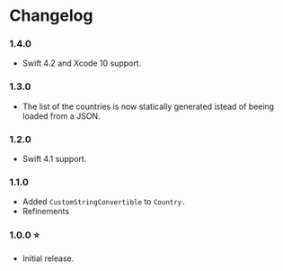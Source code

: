 # Changelog

### 1.4.0

- Swift 4.2 and Xcode 10 support.

### 1.3.0

- The list of the countries is now statically generated istead of beeing loaded from a JSON.

### 1.2.0

- Swift 4.1 support.

### 1.1.0

- Added `CustomStringConvertible` to `Country.`
- Refinements

### 1.0.0 ⭐

- Initial release.
